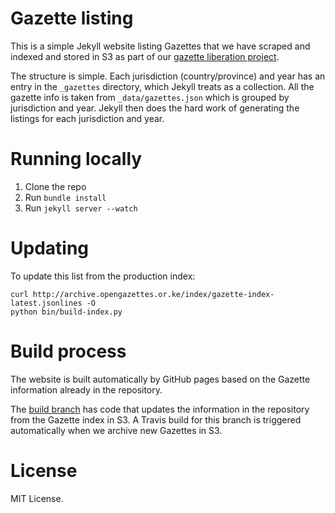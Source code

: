 # Gazette listing

This is a simple Jekyll website listing Gazettes that we have scraped and indexed and stored in S3 as part of our [gazette liberation project](https://medium.com/code-for-africa/liberating-the-data-in-government-gazettes-380ec068077e).

The structure is simple. Each jurisdiction (country/province) and year has an entry in the ``_gazettes`` directory, which Jekyll treats as a collection. All the gazette info is taken from ``_data/gazettes.json`` which is grouped by jurisdiction and year. Jekyll then does the hard work of generating the listings for each jurisdiction and year.

# Running locally

1. Clone the repo
2. Run ``bundle install``
3. Run ``jekyll server --watch``

# Updating

To update this list from the production index:

    curl http://archive.opengazettes.or.ke/index/gazette-index-latest.jsonlines -O
    python bin/build-index.py

# Build process

The website is built automatically by GitHub pages based on the Gazette information already in the repository.

The [build branch](https://github.com/OpenGazettes/OpenGazettes/tree/build) has code that updates the information in the repository from the Gazette index in S3. A Travis build for this branch is triggered automatically when we archive new Gazettes in S3.

# License

MIT License.
